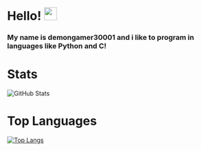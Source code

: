 # Hello! <img src="https://raw.githubusercontent.com/MartinHeinz/MartinHeinz/master/wave.gif" width="30px">

### My name is demongamer30001 and i like to program in languages like Python and C!

#
# Stats

![GitHub Stats](https://github-readme-stats.vercel.app/api?username=demongamer3001&show_icons=true&theme=synthwave)


# Top Languages

[![Top Langs](https://github-readme-stats.vercel.app/api/top-langs/?username=demongamer3001&layout=compact&theme=synthwave)](https://github.com/anuraghazra/github-readme-stats)

#
<!--
# Contact
-->
<!--
**demongamer3001/demongamer3001** is a ✨ _special_ ✨ repository because its `README.md` (this file) appears on your GitHub profile.

Here are some ideas to get you started:

- 🔭 I’m currently working on ...
- 🌱 I’m currently learning ...
- 👯 I’m looking to collaborate on ...
- 🤔 I’m looking for help with ...
- 💬 Ask me about ...
- 📫 How to reach me: ...
- 😄 Pronouns: ...
- ⚡ Fun fact: ...
-->
